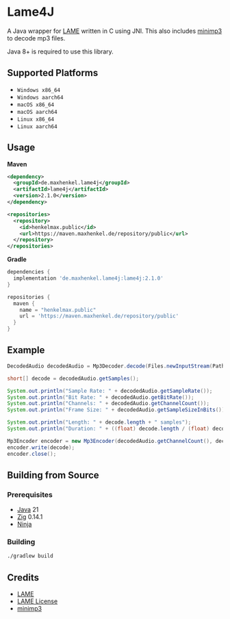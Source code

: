 # Lame4J

A Java wrapper for [LAME](https://lame.sourceforge.io/index.php) written in C using JNI.
This also includes [minimp3](https://github.com/lieff/minimp3) to decode mp3 files.

Java 8+ is required to use this library.

## Supported Platforms

- `Windows x86_64`
- `Windows aarch64`
- `macOS x86_64`
- `macOS aarch64`
- `Linux x86_64`
- `Linux aarch64`

## Usage

**Maven**

``` xml
<dependency>
  <groupId>de.maxhenkel.lame4j</groupId>
  <artifactId>lame4j</artifactId>
  <version>2.1.0</version>
</dependency>

<repositories>
  <repository>
    <id>henkelmax.public</id>
    <url>https://maven.maxhenkel.de/repository/public</url>
  </repository>
</repositories>
```

**Gradle**

``` groovy
dependencies {
  implementation 'de.maxhenkel.lame4j:lame4j:2.1.0'
}

repositories {
  maven {
    name = "henkelmax.public"
    url = 'https://maven.maxhenkel.de/repository/public'
  }
}
```

## Example

``` java
DecodedAudio decodedAudio = Mp3Decoder.decode(Files.newInputStream(Paths.get("myfile.mp3")));

short[] decode = decodedAudio.getSamples();

System.out.println("Sample Rate: " + decodedAudio.getSampleRate());
System.out.println("Bit Rate: " + decodedAudio.getBitRate());
System.out.println("Channels: " + decodedAudio.getChannelCount());
System.out.println("Frame Size: " + decodedAudio.getSampleSizeInBits());

System.out.println("Length: " + decode.length + " samples");
System.out.println("Duration: " + ((float) decode.length / (float) decodedAudio.getSampleRate()) + " seconds");

Mp3Encoder encoder = new Mp3Encoder(decodedAudio.getChannelCount(), decodedAudio.getSampleRate(), decodedAudio.getBitRate(), 5, Files.newOutputStream(Paths.get(args[1])));
encoder.write(decode);
encoder.close();
```

## Building from Source

### Prerequisites

- [Java](https://www.java.com/en/) 21
- [Zig](https://ziglang.org/) 0.14.1
- [Ninja](https://ninja-build.org/)

### Building

``` bash
./gradlew build
```

## Credits

- [LAME](https://lame.sourceforge.io/)
- [LAME License](https://sourceforge.net/p/lame/svn/HEAD/tree/tags/RELEASE__3_100/lame/COPYING)
- [minimp3](https://github.com/lieff/minimp3)
